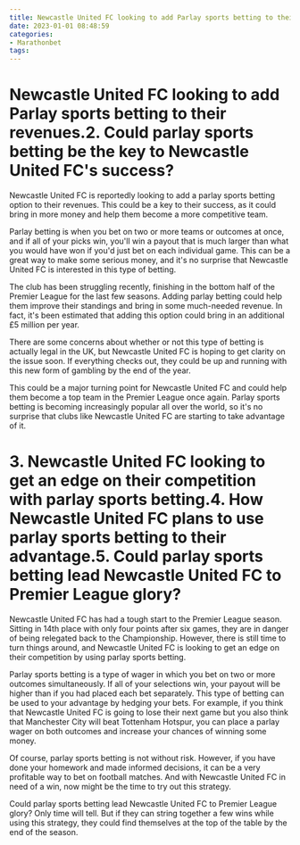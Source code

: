 ```yaml
---
title: Newcastle United FC looking to add Parlay sports betting to their revenues.2. Could parlay sports betting be the key to Newcastle United FC's success
date: 2023-01-01 08:48:59
categories:
- Marathonbet
tags:
---
```



#  Newcastle United FC looking to add Parlay sports betting to their revenues.2. Could parlay sports betting be the key to Newcastle United FC's success?

Newcastle United FC is reportedly looking to add a parlay sports betting option to their revenues. This could be a key to their success, as it could bring in more money and help them become a more competitive team.

Parlay betting is when you bet on two or more teams or outcomes at once, and if all of your picks win, you'll win a payout that is much larger than what you would have won if you'd just bet on each individual game. This can be a great way to make some serious money, and it's no surprise that Newcastle United FC is interested in this type of betting.

The club has been struggling recently, finishing in the bottom half of the Premier League for the last few seasons. Adding parlay betting could help them improve their standings and bring in some much-needed revenue. In fact, it's been estimated that adding this option could bring in an additional £5 million per year.

There are some concerns about whether or not this type of betting is actually legal in the UK, but Newcastle United FC is hoping to get clarity on the issue soon. If everything checks out, they could be up and running with this new form of gambling by the end of the year.

This could be a major turning point for Newcastle United FC and could help them become a top team in the Premier League once again. Parlay sports betting is becoming increasingly popular all over the world, so it's no surprise that clubs like Newcastle United FC are starting to take advantage of it.

# 3. Newcastle United FC looking to get an edge on their competition with parlay sports betting.4. How Newcastle United FC plans to use parlay sports betting to their advantage.5. Could parlay sports betting lead Newcastle United FC to Premier League glory?

Newcastle United FC has had a tough start to the Premier League season. Sitting in 14th place with only four points after six games, they are in danger of being relegated back to the Championship. However, there is still time to turn things around, and Newcastle United FC is looking to get an edge on their competition by using parlay sports betting.

Parlay sports betting is a type of wager in which you bet on two or more outcomes simultaneously. If all of your selections win, your payout will be higher than if you had placed each bet separately. This type of betting can be used to your advantage by hedging your bets. For example, if you think that Newcastle United FC is going to lose their next game but you also think that Manchester City will beat Tottenham Hotspur, you can place a parlay wager on both outcomes and increase your chances of winning some money.

Of course, parlay sports betting is not without risk. However, if you have done your homework and made informed decisions, it can be a very profitable way to bet on football matches. And with Newcastle United FC in need of a win, now might be the time to try out this strategy.

Could parlay sports betting lead Newcastle United FC to Premier League glory? Only time will tell. But if they can string together a few wins while using this strategy, they could find themselves at the top of the table by the end of the season.